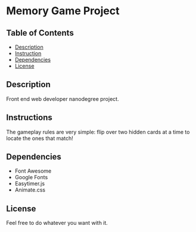# Memory Game Project

## Table of Contents

* [Description](#description)
* [Instruction](#instruction)
* [Dependencies](#dependencies)
* [License](#license)


## Description

Front end web developer nanodegree project. 

## Instructions

The gameplay rules are very simple: flip over two hidden cards at a time to locate the ones that match!

## Dependencies

* Font Awesome
* Google Fonts
* Easytimer.js
* Animate.css


## License

Feel free to do whatever you want with it. 
